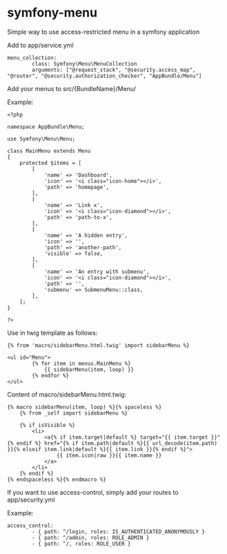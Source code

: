# symfony-menu
Simple way to use access-restricted menu in a symfony application

Add to app/service.yml

	menu_collection:
        	class: Symfony\Menu\MenuCollection
        	arguments: ["@request_stack", "@security.access_map", "@router", "@security.authorization_checker", "AppBundle/Menu"]


Add your menus to src/{BundleName}/Menu/

Example:

    <?php

    namespace AppBundle\Menu;

    use Symfony\Menu\Menu;

    class MainMenu extends Menu
    {
        protected $items = [
            [
                'name' => 'Dashboard',
                'icon' => '<i class="icon-home"></i>',
                'path' => 'homepage',
            ],
            [
                'name' => 'Link x',
                'icon' => '<i class="icon-diamond"></i>',
                'path' => 'path-to-x',
            ],
            [
                'name' => 'A hidden entry',
                'icon' => '',
                'path' => 'another-path',
                'visible' => false,
            ],
            [
                'name' => 'An entry with submenu',
                'icon' => '<i class="icon-diamond"></i>',
                'path' => '',
                'submenu' => SubmenuMenu::class,
            ],
        ];
    }

    ?>


Use in twig template as follows:

	{% from 'macro/sidebarMenu.html.twig' import sidebarMenu %}
	
	<ul id="Menu">
    	    {% for item in menus.MainMenu %}
                {{ sidebarMenu(item, loop) }}
    	    {% endfor %}
	</ul>


Content of macro/sidebarMenu.html.twig:

    {% macro sidebarMenu(item, loop) %}{% spaceless %}
        {% from _self import sidebarMenu %}

        {% if isVisible %}
            <li>
                <a{% if item.target|default %} target="{{ item.target }}"{% endif %} href="{% if item.path|default %}{{ url_decode(item.path) }}{% elseif item.link|default %}{{ item.link }}{% endif %}">
                    {{ item.icon|raw }}{{ item.name }}
                </a>
            </li>
        {% endif %}
    {% endspaceless %}{% endmacro %}


If you want to use access-control, simply add your routes to app/security.yml

Example:

	access_control:
        	- { path: ^/login, roles: IS_AUTHENTICATED_ANONYMOUSLY }
        	- { path: ^/admin, roles: ROLE_ADMIN }
        	- { path: ^/, roles: ROLE_USER }
